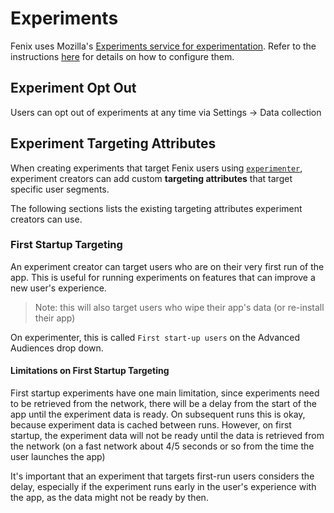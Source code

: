 # Experiments

Fenix uses Mozilla's [Experiments service for experimentation](https://mozilla.github.io/experimenter-docs/fenix-engineers).
Refer to the instructions [here](https://mozilla.github.io/experimenter-docs/fenix-engineers/) for details on how to configure them.

## Experiment Opt Out

Users can opt out of experiments at any time via Settings -> Data collection

## Experiment Targeting Attributes
When creating experiments that target Fenix users using [`experimenter`](https://experimenter.services.mozilla.com/nimbus/), experiment creators can add custom **targeting attributes** that target specific user segments.

The following sections lists the existing targeting attributes experiment creators can use.

### First Startup Targeting
An experiment creator can target users who are on their very first run of the app. This is useful for running experiments on features that can improve a new user's experience.

> Note: this will also target users who wipe their app's data (or re-install their app)

On experimenter, this is called `First start-up users` on the Advanced Audiences drop down.

#### Limitations on First Startup Targeting
First startup experiments have one main limitation, since experiments need to be retrieved from the network,
there will be a delay from the start of the app until the experiment data is ready. On subsequent runs this is okay,
because experiment data is cached between runs. However, on first startup, the experiment data will not be ready until
the data is retrieved from the network (on a fast network about 4/5 seconds or so from the time the user launches the app)

It's important that an experiment that targets first-run users considers the delay, especially if the experiment runs early
in the user's experience with the app, as the data might not be ready by then.
